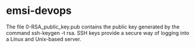 # emsi-devops
The file 0-RSA_public_key.pub contains the public key generated by the command ssh-keygen -t rsa.
SSH keys provide a secure way of logging into a Linux and Unix-based server.
